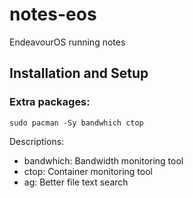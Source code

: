 # notes-eos
EndeavourOS running notes

## Installation and Setup

### Extra packages:

```shell
sudo pacman -Sy bandwhich ctop
```

Descriptions:

- bandwhich: Bandwidth monitoring tool
- ctop: Container monitoring tool
- ag: Better file text search
